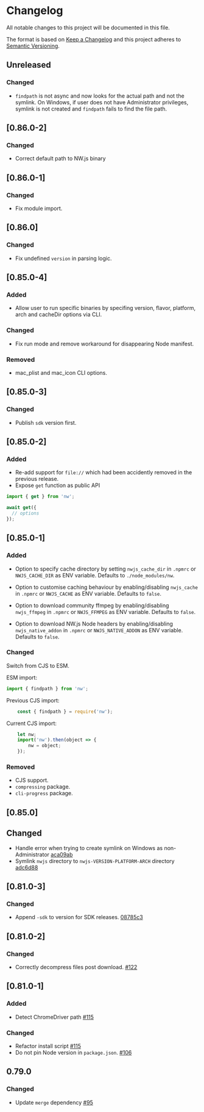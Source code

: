 # Changelog

All notable changes to this project will be documented in this file.

The format is based on [Keep a Changelog](http://keepachangelog.com/)
and this project adheres to [Semantic Versioning](http://semver.org/).

## Unreleased

### Changed

- `findpath` is not async and now looks for the actual path and not the symlink. On Windows, if user does not have Administrator privileges, symlink is not created and `findpath` fails to find the file path.

## [0.86.0-2]

### Changed

- Correct default path to NW.js binary

## [0.86.0-1]

### Changed

- Fix module import.

## [0.86.0]

### Changed

- Fix undefined `version` in parsing logic.

## [0.85.0-4]

### Added

- Allow user to run specific binaries by specifing version, flavor, platform, arch and cacheDir options via CLI.

### Changed

- Fix run mode and remove workaround for disappearing Node manifest.

### Removed

- mac_plist and mac_icon CLI options.

## [0.85.0-3]

### Changed

- Publish `sdk` version first.

## [0.85.0-2]

### Added

- Re-add support for `file://` which had been accidently removed in the previous release.
- Expose `get` function as public API

```js
import { get } from 'nw';

await get({
  // options
});
```

## [0.85.0-1]

### Added

- Option to specify cache directory by setting `nwjs_cache_dir` in `.npmrc` or `NWJS_CACHE_DIR` as ENV variable. Defaults to `./node_modules/nw`.

- Option to customise caching behaviour by enabling/disabling `nwjs_cache` in `.npmrc` or `NWJS_CACHE` as ENV variable. Defaults to `false`.

- Option to download community ffmpeg by enabling/disabling `nwjs_ffmpeg` in `.npmrc` or `NWJS_FFMPEG` as ENV variable. Defaults to `false`.

- Option to download NW.js Node headers by enabling/disabling `nwjs_native_addon` in `.npmrc` or `NWJS_NATIVE_ADDON` as ENV variable. Defaults to `false`.

### Changed

Switch from CJS to ESM.

ESM import:

```javascript
import { findpath } from 'nw';
```

Previous CJS import:

```javascript
    const { findpath } = require('nw');
```

Current CJS import:

```javascript
    let nw;
    import('nw').then(object => {
        nw = object;
    });
```

### Removed

- CJS support.
- `compressing` package.
- `cli-progress` package.

## [0.85.0]

## Changed

- Handle error when trying to create symlink on Windows as non-Administrator [aca09ab](https://github.com/nwjs/npm-installer/commit/aca09abbd315fc87c6c4f813748aa4a5898bbda7)
- Symlink `nwjs` directory to `nwjs-VERSION-PLATFORM-ARCH` directory [adc6d88](https://github.com/nwjs/npm-installer/commit/adc6d88cc3ed3fcf79d30278f99b7440f8961ead)

## [0.81.0-3]

### Changed

- Append `-sdk` to version for SDK releases. [08785c3](https://github.com/nwjs/npm-installer/commit/08785c36d7df9878439a6e3d0de4273bf220216f)

## [0.81.0-2]

### Changed

- Correctly decompress files post download. [#122](https://github.com/nwjs/npm-installer/pull/122)

## [0.81.0-1]

### Added

- Detect ChromeDriver path [#115](https://github.com/nwjs/npm-installer/pull/115)

### Changed

- Refactor install script [#115](https://github.com/nwjs/npm-installer/pull/115)
- Do not pin Node version in `package.json`. [#106](https://github.com/nwjs/npm-installer/pull/106)

## 0.79.0

### Changed

- Update `merge` dependency [#95](https://github.com/nwjs/npm-installer/pull/95)
